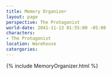 ```yaml
---
title: Memory Organizer
layout: page
perspective: The Protagonist
world-date: 2041-11-13 01:55:00 -05:00
characters:
- The Protagonist
location: Warehouse
catergories: 
---
```


  {% include MemoryOrganizer.html %}
